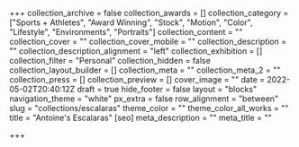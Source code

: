 +++
collection_archive = false
collection_awards = []
collection_category = ["Sports + Athletes", "Award Winning", "Stock", "Motion", "Color", "Lifestyle", "Environments", "Portraits"]
collection_content = ""
collection_cover = ""
collection_cover_mobile = ""
collection_description = ""
collection_description_alignment = "left"
collection_exhibition = []
collection_filter = "Personal"
collection_hidden = false
collection_layout_builder = []
collection_meta = ""
collection_meta_2 = ""
collection_press = []
collection_preview = []
cover_image = ""
date = 2022-05-02T20:40:12Z
draft = true
hide_footer = false
layout = "blocks"
navigation_theme = "white"
px_extra = false
row_alignment = "between"
slug = "collections/escalaras"
theme_color = ""
theme_color_all_works = ""
title = "Antoine's Escalaras"
[seo]
meta_description = ""
meta_title = ""

+++
